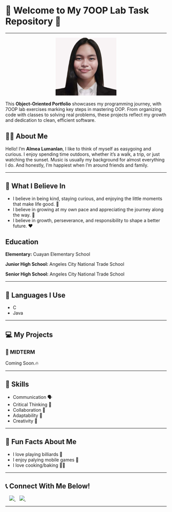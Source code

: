 # 🌟 Welcome to My 7OOP Lab Task Repository 🌟

---
<p align="center">
  <img src="https://raw.githubusercontent.com/almealumanlan17/700P-PORTFOLIO/ce1acc80675a37103fa9c58f61293a4f57cd8a36/images/my%20image.jpg" width="190" height="180"/>
</p>

This **Object-Oriented Portfolio** showcases my programming journey, with 7OOP lab exercises marking key steps in mastering OOP. From organizing code with classes to solving real problems, these projects reflect my growth and dedication to clean, efficient software.


## 👩‍💻 About Me 
Hello! I’m **Almea Lumanlan**, I like to think of myself as easygoing and curious. I enjoy spending time outdoors, whether it’s a walk, a trip, or just watching the sunset. Music is usually my background for almost everything I do. And honestly, I’m happiest when I’m around friends and family.

---
  
## 🤔 What I Believe In
- I believe in being kind, staying curious, and enjoying the little moments that make life good. 🙏
- I believe in growing at my own pace and appreciating the journey along the way. 🫡
- I believe in growth, perseverance, and responsibility to shape a better future. ❤️

##  Education
**Elementary:** Cuayan Elementary School

**Junior High School:** Angeles City National Trade School

**Senior High School:** Angeles City National Trade School

---
## 📜 Languages I Use  
- C  
- Java  

---

## 💻 My Projects  

### 🧪 MIDTERM  

Coming Soon.🔥 

---

## 📌 Skills
- Communication 🗣️
- Critical Thinking 🧠
- Collaboration 🤝
- Adaptability 🌊
- Creativity 🎨
  
---

## 🤡 Fun Facts About Me
- I love playing billiards 🎱
- I enjoy palying mobile games 📱
- I love cooking/baking 🧑‍🍳

---

## 📞 Connect With Me Below!   

  &nbsp;&nbsp;
  <a href="https://www.facebook.com/share/16unhY7sof/?mibextid=wwXlfr" target="_blank">
    <img src="https://img.shields.io/badge/Facebook-1877F2?style=for-the-badge&logo=facebook&logoColor=white" height="40"/>
  </a>
  &nbsp;&nbsp;
  <a href="https://www.instagram.com/mealmnln?igsh=MWsxNDdoemptbHV5Ng%3D%3D&utm_source=qr" target="_blank">
    <img src="https://img.shields.io/badge/Instagram-E4405F?style=for-the-badge&logo=instagram&logoColor=white" height="40"/>
  </a>
  &nbsp;&nbsp;

---
